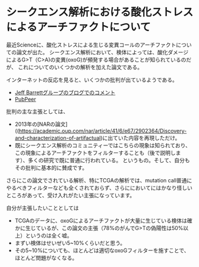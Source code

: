 # シークエンス解析における酸化ストレスによるアーチファクトについて

最近Scienceに、酸化ストレスによる生じる変異コールのアーチファクトについての論文が出た。
シークエンス解析において、検体によっては、酸化ダメージによるG>T（C>A)の変異(oxoG)が頻発する場合があることが知られているのだが、
これについてのいくつかの解析を加えた論文である。

インターネットの反応を見ると、いくつかの批判が出ているようである。
- [Jeff Barrettグループのブログでのコメント](https://wp.sanger.ac.uk/barrettgroup/2017/02/19/when-is-a-variant-not-a-variant/#more-1403)
- [PubPeer](https://pubpeer.com/publications/5AFA59CE25824E23AD4994E67FBC17)

批判の主な主張としては、
- 2013年の[NARの論文]((https://academic.oup.com/nar/article/41/6/e67/2902364/Discovery-and-characterization-of-artifactual)に出ていた内容を再現しただけ。
- 既にシークエンス解析のコミュニティーではこちらの現象は知られており、この現象によるアーチファクトをフィルターすることも（後で説明します）、多くの研究で既に普通に行われている。
というもの。そして、自分もその批判に基本的に賛成です。

さらにこの論文でされている解析、特にTCGAの解析では、mutation call普通にやるべきフィルターなども全くされておらず、さらににおいてにはかなり怪しいところがあって、受け入れがたい主張になっています。

自分が主張したいこととしては
- TCGAのデータに、oxoGによるアーチファクトが大量に生じている検体は確かに生じているが、この論文の主張（78%のがんでG>Tの偽陽性は50%以上）というのは全く嘘。
- まずい検体はせいぜい5~10%くらいだと思う。
- その5~10%についても、ほとんどは適切なoxoGフィルターを施すことで、ほとんど問題がなくなる。

